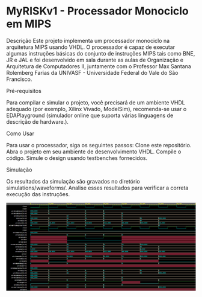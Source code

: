 # MyRISKv1 - Processador Monociclo em MIPS

Descrição
Este projeto implementa um processador monociclo na arquitetura MIPS usando VHDL. O processador é capaz de executar algumas instruções básicas do conjunto de instruções MIPS tais como BNE, JR e JAL e foi desenvolvido em sala durante as aulas de Organização e Arquitetura de Computadores II, juntamente com o Professor Max Santana Rolemberg Farias da UNIVASF - Universidade Federal do Vale do São Francisco.

Pré-requisitos

Para compilar e simular o projeto, você precisará de um ambiente VHDL adequado (por exemplo, Xilinx Vivado, ModelSim), recomenda-se usar o  EDAPlayground (simulador online que suporta várias linguagens de descrição de hardware.).

Como Usar

Para usar o processador, siga os seguintes passos:
Clone este repositório.
Abra o projeto em seu ambiente de desenvolvimento VHDL.
Compile o código.
Simule o design usando testbenches fornecidos.

Simulação

Os resultados da simulação são gravados no diretório simulations/waveforms/. Analise esses resultados para verificar a correta execução das instruções.

![WaveForm de um código que testa a instrução JAL e JAR ](./teste_code.png)
